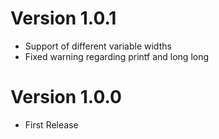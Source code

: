 # Version 1.0.1
- Support of different variable widths
- Fixed warning regarding printf and long long

# Version 1.0.0
- First Release

